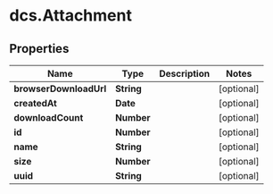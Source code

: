 # dcs.Attachment

## Properties
Name | Type | Description | Notes
------------ | ------------- | ------------- | -------------
**browserDownloadUrl** | **String** |  | [optional] 
**createdAt** | **Date** |  | [optional] 
**downloadCount** | **Number** |  | [optional] 
**id** | **Number** |  | [optional] 
**name** | **String** |  | [optional] 
**size** | **Number** |  | [optional] 
**uuid** | **String** |  | [optional] 
